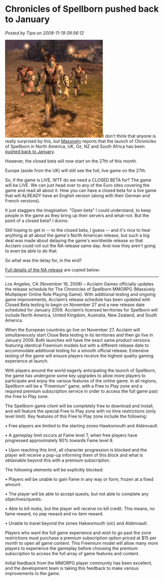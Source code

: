 # Chronicles of Spellborn pushed back to January

*Posted by Tipa on 2008-11-19 09:56:12*

![](../../../uploads/2008/11/tcosbeta.jpg "tcosbeta")I don't think that anyone is really surprised by this, but [Massively](http://www.massively.com/) reports that the launch of Chronicles of Spellborn in North America, UK, Oz, NZ and South Africa has been [pushed back to January](http://www.massively.com/2008/11/19/spellborn-american-launch-date-pushed-back-closed-beta-starts-t/).

However, the closed beta will now start on the 27th of this month.

Europe (aside from the UK) will still see the full, live game on the 27th.

So, if the game is LIVE, WTF do we need a CLOSED BETA for? The game will be LIVE. We can just head over to any of the Euro sites covering the game and read all about it. How you can have a closed beta for a live game that will ALREADY have an English version (along with their German and French versions).

It just staggers the imagination. "Open beta" I could understand, to keep people in the game as they bring up their servers and what-not. But the point of a closed beta? I dunno.

Still hoping to get in -- to the closed beta, I guess -- and it's nice to hear anything at all about the game's North American release, but such a big deal was made about delaying the game's worldwide release so that Acclaim could roll out the NA release same day. And now they aren't going to even be able to do that.

So what was the delay for, in the end?

[Full details of the NA release](http://tcos.com/en/news,id91,new_north_american_release_date_spellborn.html) are copied below:

---

Los Angeles, CA (November 18, 2008) – Acclaim Games officially updates the release schedule for The Chronicles of Spellborn MMORPG (Massively Multiplayer Online Role Playing Game). With additional testing and ongoing game improvements, Acclaim’s release schedule has been updated with Closed Beta testing to begin on November 27 and a new release date scheduled for January 2009. Acclaim’s licensed territories for Spellborn will include North America, United Kingdom, Australia, New Zealand, and South America.

When the European countries go live on November 27, Acclaim will simultaneously start Close Beta testing in its territories and then go live in January 2009. Both launches will have the exact same product versions featuring identical Freemium models but with a different release date to accommodate additional testing for a smooth official release. Extensive testing of the game will ensure players receive the highest quality gaming experience at launch.

With players around the world eagerly anticipating the launch of Spellborn, the game has undergone some key upgrades to allow more players to participate and enjoy the various features of the online game. In all regions, Spellborn will be a “Freemium” game, with a Free to Play zone and a required premium subscription service in order to access the full game past the Free to Play zone.

The Spellborn game client will be completely free to download and install, and will feature the special Free to Play zone with no time restrictions (only level limit). Key features of this Free to Play zone include the following:

• Free players are limited to the starting zones Hawksmouth and Aldenvault.

• A gameplay limit occurs at Fame level 7, when free players have progressed approximately 90% towards Fame level 8.

• Upon reaching this limit, all character progression is blocked and the player will receive a pop-up informing them of this block and what is obtainable beyond this with a premium subscription.

The following elements will be explicitly blocked:

• Players will be unable to gain Fame in any way or form, frozen at a fixed amount.

• The player will be able to accept quests, but not able to complete any objectives/quests.

• Able to kill mobs, but the player will receive no kill credit. This means, no fame reward, no pep reward and no item reward.

• Unable to travel beyond the zones Hakwsmouth (*sic*) and Aldenvault.

Players who want the full game experience and wish to go past the zone restrictions must purchase a premium subscription option priced at $15 per month to open all game content. This Freemium model will allow many more players to experience the gameplay before choosing the premium subscription to access the full array of game features and content.

Initial feedback from the MMORPG player community has been excellent, and the development team is taking this feedback to make various improvements to the game.

